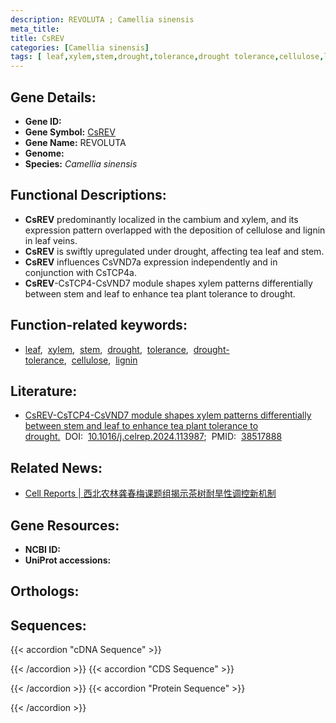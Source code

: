 ```yaml
---
description: REVOLUTA ; Camellia sinensis
meta_title:
title: CsREV
categories: [Camellia sinensis]
tags: [ leaf,xylem,stem,drought,tolerance,drought tolerance,cellulose,lignin ]
---
```


## Gene Details:
- **Gene ID:** []()
- **Gene Symbol:** <u>CsREV</u>
- **Gene Name:** REVOLUTA
- **Genome:** 
- **Species:** *Camellia sinensis*

## Functional Descriptions:
   - **CsREV** predominantly localized in the cambium and xylem, and its expression pattern overlapped with the deposition of cellulose and lignin in leaf veins.
   - **CsREV** is swiftly upregulated under drought, affecting tea leaf and stem.
   - **CsREV** influences CsVND7a expression independently and in conjunction with CsTCP4a.
   - **CsREV**-CsTCP4-CsVND7 module shapes xylem patterns differentially between stem and leaf to enhance tea plant tolerance to drought.

## Function-related keywords:
   - [leaf](/tags/leaf/),&nbsp;&nbsp;[xylem](/tags/xylem/),&nbsp;&nbsp;[stem](/tags/stem/),&nbsp;&nbsp;[drought](/tags/drought/),&nbsp;&nbsp;[tolerance](/tags/tolerance/),&nbsp;&nbsp;[drought-tolerance](/tags/drought-tolerance/),&nbsp;&nbsp;[cellulose](/tags/cellulose/),&nbsp;&nbsp;[lignin](/tags/lignin/)

## Literature:
   - [CsREV-CsTCP4-CsVND7 module shapes xylem patterns differentially between stem and leaf to enhance tea plant tolerance to drought.](https://www.doi.org/10.1016/j.celrep.2024.113987)&nbsp;&nbsp;DOI:&nbsp;&nbsp;[10.1016/j.celrep.2024.113987](https://www.doi.org/10.1016/j.celrep.2024.113987);&nbsp;&nbsp;PMID:&nbsp;&nbsp;[38517888](https://pubmed.ncbi.nlm.nih.gov/38517888/)

## Related News:
   - [Cell Reports | 西北农林龚春梅课题组揭示茶树耐旱性调控新机制](https://mp.weixin.qq.com/s?__biz=Mzg3MDEwNDEyMg==&mid=2247566409&idx=3&sn=1664d633738585c3d4b87660d294ddff&chksm=cf3d183409f05f4a89c03a62a575ceadc4a35bd07971f99a1cb9d96dccedab4a4187776ecc56&scene=27#wechat_redirect)

## Gene Resources:
- **NCBI ID:**  [](https://www.ncbi.nlm.nih.gov/search/all/?term=)
- **UniProt accessions:**  [](https://www.uniprot.org/uniprotkb//entry)

## Orthologs:

## Sequences:
{{< accordion "cDNA Sequence" >}}

{{< /accordion >}}
{{< accordion "CDS Sequence" >}}

{{< /accordion >}}
{{< accordion "Protein Sequence" >}}

{{< /accordion >}}

